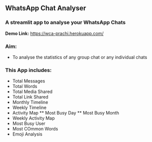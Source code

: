 ## WhatsApp Chat Analyser
### A streamlit app to analyse your WhatsApp Chats

__Demo Link:__ https://wca-prachi.herokuapp.com/

### Aim:
* To analyse the statistics of any group chat or any individual chats

### This App includes:
* Total Messages
* Total Words
* Total Media Shared
* Total Link Shared
* Monthly Timeline
* Weekly Timeline
* Activity Map
** Most Busy Day
** Most Busy Month
* Weekly Activity Map
* Most Busy User
* Most COmmon Words
* Emoji Analysis

